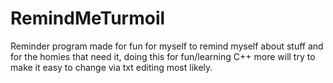 # RemindMeTurmoil
Reminder program made for fun for myself to remind myself about stuff
and for the homies that need it, doing this for fun/learning C++ more
will try to make it easy to change via txt editing most likely.
